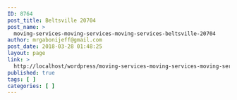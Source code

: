 ```yaml
---
ID: 8764
post_title: Beltsville 20704
post_name: >
  moving-services-moving-services-moving-services-beltsville-20704
author: mrgabonijeff@gmail.com
post_date: 2018-03-28 01:48:25
layout: page
link: >
  http://localhost/wordpress/moving-services-moving-services-moving-services-beltsville-20704/
published: true
tags: [ ]
categories: [ ]
---
```

